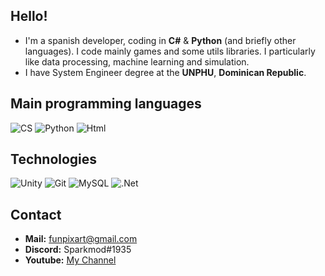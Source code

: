 ## Hello!

* I'm a spanish developer, coding in **C#** & **Python** (and briefly other languages). I code mainly games and some utils libraries. I particularly like data processing, machine learning and simulation.
* I have System Engineer degree at the **UNPHU**, **Dominican Republic**.

## Main programming languages 

![CS](https://img.shields.io/badge/C_%23%20-%23239120.svg?&style=for-the-badge&logo=c%2B%2B&logoColor=white)
![Python](https://img.shields.io/badge/python%20-%2314354C.svg?&style=for-the-badge&logo=python&logoColor=white)
![Html](https://img.shields.io/badge/html5%20-%23E34F26.svg?&style=for-the-badge&logo=html5&logoColor=white)


## Technologies 

![Unity](https://img.shields.io/badge/unity%20-%23100000.svg?&style=for-the-badge&logo=unity&logoColor=white)
![Git](https://img.shields.io/badge/git%20-%23F05033.svg?&style=for-the-badge&logo=git&logoColor=white)
![MySQL](https://img.shields.io/badge/mysql-%23133337.svg?&style=for-the-badge&logo=mysql&logoColor=white)
![.Net](https://img.shields.io/badge/.NET-%230059b3.svg?&style=for-the-badge)

## Contact 

* **Mail:** funpixart@gmail.com
* **Discord:** Sparkmod#1935 
* **Youtube:** [My Channel](https://www.youtube.com/c/funpixart)
